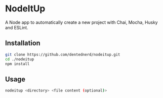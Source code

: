 # NodeItUp

A Node app to automatically create a new project with Chai, Mocha, Husky and ESLint.

## Installation

```sh
git clone https://github.com/dentednerd/nodeitup.git
cd ./nodeitup
npm install
```

## Usage

```sh
nodeitup <directory> <file content (optional)>
```
